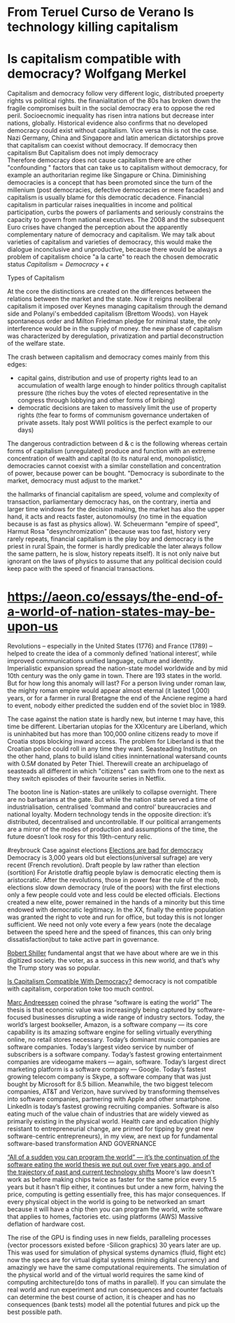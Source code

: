 # From Teruel Curso de Verano Is technology killing capitalism
# Is capitalism compatible with democracy? Wolfgang Merkel
Capitalism and democracy follow very different logic, distributed proeperty rights vs political rights.
the finanialitation of the 80s has broken down the fragile compromises built in the social democracy era to oppose the red peril.
Socioecnomic inequality has risen intra nations but decrease inter nations, globally.
Historical evidence also confirms that no developed democracy could exist without capitalism. Vice versa this is not the case. Nazi Germany, China and Singapore and latin american dictatorships prove that capitalism can coexist without democracy.
If democracy then capitalism
But Capitalism does not imply democracy  
Therefore democracy does not cause capitalism there are other "confounding " factors that can take us to capitalism without democracy, for example an authoritarian regime like Singapure or China.
Diminishing democracies  is a concept that has been promoted since the turn of the millenium (post democracies, defective democracies or mere facades) and capitalism is usually blame for this democratic decadence.
Financial capitalism in particular raises inequalities in income and political participation, curbs the powers of parliaments and seriously constrains the capacity to govern from national executives.
The 2008 and the subsequent Euro crises have changed the perception about the apparently complementary nature of democracy and capitalism.
We may talk about varieties of capitalism and varieties of democracy, this would make the dialogue inconclusive and unproductive, because there would be always a problem of capitalism choice "a la carte" to reach the chosen democratic status
$Capitalism = Democracy + \epsilon$

Types of Capitalism

At the core the distinctions are created on the differences between the relations between the market and the state.
Now it reigns neoliberal capitalism it imposed over Keynes managing capitalism through the demand side and Polanyi's embedded capitalism (Brettom Woods). von Hayek spontaneous order and Milton Friedman pledge for minimal state, the only interference would be in the supply of money.
the new phase of capitalism was characterized by deregulation, privatization and partial deconstruction of the welfare state.

The crash between capitalism and democracy comes mainly from this edges:
* capital gains, distribution and use of property rights lead to an accumulation of wealth large enough to hinder politics through capitalist pressure (the riches buy the votes of elected representative in the congress through lobbying and other forms of bribing)
* democratic decisions are taken to massively limit the use of property rights (the fear to forms of communism governance undertaken of private assets.  Italy post WWII politics is the perfect example to our days)

The dangerous contradiction between d & c is the following whereas certain forms of capitalism (unregulated) produce and function with an extreme concentration of wealth and capital (to its natural end, monopolistic), democracies cannot coexist with a similar constellation and concentration of power, because power can be bought.
"Democracy is subordinate to the market, democracy must adjust to the market."

the hallmarks of financial capitalism are speed, volume and complexity of transaction, parliamentary democracy has, on the contrary, inertia and larger time windows for the decision making, the market has also the upper hand, it acts and reacts faster, autonomoulsy (no time in the equation because is as fast as physics allow).
W. Scheuermann "empire of speed", Harmut Rosa "desynchromization"  (because was too fast, history very rarely repeats, financial capitalism is the play boy and democracy is the priest in rural Spain, the former is hardly predicable the later always follow the same pattern, he is slow, history repeats itself).
It is not only naive but ignorant on the laws of physics to assume that any political decision could keep pace with the speed of financial transactions.

# https://aeon.co/essays/the-end-of-a-world-of-nation-states-may-be-upon-us
 Revolutions – especially in the United States (1776) and France (1789) – helped to create the idea of a commonly defined ‘national interest’, while improved communications unified language, culture and identity.
 Imperialistic expansion spread the nation-state model worldwide and by mid 10th century was the only game in town. There are 193 states in the world. But for how long this anomaly will last? For a person living under roman law, the mighty roman
 empire would appear almost eternal (it lasted 1,000) years, or for a farmer in rural Bretagne the end of the Anciene regime a hard to      event, nobody either predicted the sudden end of the soviet bloc in 1989.

 The case against the nation state is hardly new, but interne t may have, this time be different.
Libertarian utopias for the XXIcentury are Liberland, which is uninhabited but has more than 100,000 online citizens ready to move if Croatia stops blocking inward access. The problem for Liberland is that the Croatian police could roll in any time they want. Seasteading Institute, on the other hand,  plans to build island cities inninternational watersand counts with $0.5M$ donated by Peter Thiel. Therewill create an archipuelago of seasteads all different in which "citizens" can swith from one to the next as they switch episodes of their favourite series in Netflix.

The booton line is Nation-states are unlikely to collapse overnight. There are no barbarians at the gate. But while the nation state served a time of industrialisation, centralised ‘command and control’ bureaucracies and national loyalty. Modern technology tends in the opposite direction: it’s distributed, decentralised and uncontrollable. If our political arrangements are a mirror of the modes of production and assumptions of the time, the future doesn’t look rosy for this 19th-century relic.

#reybrouck Case against elections
[Elections are bad for democracy](https://www.youtube.com/watch?v=KS9EMvbBq_U)
Democracy is 3,000 years old but elections(universal sufrage) are very recent (French revolution).
Draft people by law rather than election (sortition) For Aristotle draftig people bylaw is democratic electing them is aristocratic.
After the revolutions, those in power fear the rule of the mob, elections slow down democracy (rule of the poors) with the first elections only a few people could vote and less could be elected officials. Elections created a new elite, power remained in the hands of a minority but this time endowed with democratic legitimacy. In the XX, finally the entire population was granted the right to vote and run for office, but today this is not longer sufficient. We need not only vote every a few years (note the decalage between the speed here and the speed of finances, this can only bring dissatisfaction)but to take active part in governance.


[Robert Shiller](https://qz.com/1067557/robert-shiller-wrote-the-book-on-bubbles-he-says-the-best-example-right-now-is-bitcoin/)
 fundamental angst that we have about where are we in this digitized society. the voter, as a success in this new world, and that’s why the Trump story was so popular.

 [Is Capitalism Compatible With Democracy?](http://www.npr.org/2016/11/04/500126088/is-capitalism-compatible-with-democracy)
 democracy is not compatible with capitalism, corporation toke too much control.

[Marc Andreessen]() coined the phrase “software is eating the world” The thesis is that  economic value was increasingly being captured by software-focused businesses disrupting a wide range of industry sectors.
Today, the world’s largest bookseller, Amazon, is a software company — its core capability is its amazing software engine for selling virtually everything online, no retail stores necessary.
Today’s dominant music companies are software companies.
Today’s largest video service by number of subscribers is a software company.
Today’s fastest growing entertainment companies are videogame makers — again, software.
Today’s largest direct marketing platform is a software company — Google.
Today’s fastest growing telecom company is Skype, a software company that was just bought by Microsoft for $8.5$ billion. Meanwhile, the two biggest telecom companies, AT&T and Verizon, have survived by transforming themselves into software companies, partnering with Apple and other smartphone.
LinkedIn is today’s fastest growing recruiting companies.
Software is also eating much of the value chain of industries that are widely viewed as primarily existing in the physical world.
Health care and education (highly resistant to entrepreneurial change, are primed for tipping by great new software-centric entrepreneurs), in my view, are next up for fundamental software-based transformation AND GOVERNANCE

[“All of a sudden you can program the world” — it’s the continuation of the software eating the world thesis we put out over five years ago, and of the trajectory of past and current technology shifts](https://a16z.com/2016/07/10/software-programs-the-world/)
Moore's law doesn't work as before making chips twice as faster for the same price every 1.5 years but it hasn't flip either, it continues but under a new form, halving the price, computing is getting essentially free, this has major consequences.
If every physical object in the world is going to be networked an smart because it will have a chip then you can program the world, write software that applies to homes, factories etc. using platforms (AWS) Massive deflation of hardware cost.

The rise of the GPU is finding uses in new fields, paralleling processes (vector processors existed before -Silicon graphics) 30 years later are up.
This was used for simulation of physical systems dynamics (fluid, flight etc) now the specs are for virtual digital systems (mining digital currency) and amazingly we have the same computational requirements. The simulation of the physical world and of the virtual world requires the same kind of computing architecture(do tons of maths in parallel).
If you can simulate the real world and run experiment and run consequences and counter factuals can determine the best course of action, it is cheaper and has no consequences (bank tests) model all the potential futures and pick up the best possible path.
